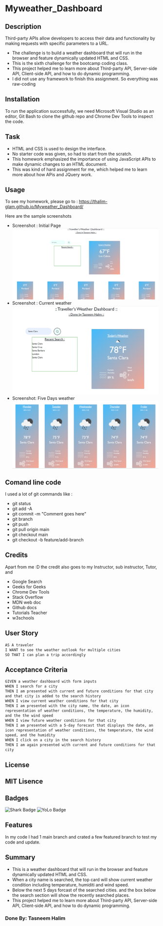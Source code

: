 # Myweather_Dashboard

## Description

Third-party APIs allow developers to access their data and functionality by making requests with specific parameters to a URL. 
- The challenge is to build a weather dashboard that will run in the browser and feature dynamically updated HTML and CSS.
- This is the sixth challenge for the bootcamp coding class.
- This project helped me to learn more about Third-party API, Server-side API, Client-side API, and how to do dynamic programming.
- I did not use any framework to finish this assignment. So everything was raw-coding
 
## Installation

To run the application successfully, we need Microsoft Visual Studio as an editor, Git Bash to clone the github repo and Chrome Dev Tools to inspect the code.

## Task 

-	HTML and CSS is used to design the interface.
-	No starter code was given, so had to start from the scratch.
-	This homework emphasized the importance of using JavaScript APIs to make dynamic changes to an HTML document.
-	This was kind of hard assignment for me, which helped me to learn more about how APis and JQuery work.

## Usage

To see my homework, please go to : https://thalim-glam.github.io/Myweather_Dashboard/

Here are the sample screenshots
- Screenshot : Initial Page
![Screenshot of Initial page](./images/Screenshot1.png)
- Screenshot : Current weather
![Screenshot of Current weather](./images/Screenshot2.png)
- Screenshot: Five Days weather
![Screenshot of Five Days weather](./images/Screenshot3.png)

## Comand line code

I used a lot of git commands like :
- git status
- git add -A
- git commit -m "Comment goes here"
- git branch
- git push
- git pull origin main
- git checkout main
- git checkout -b feature/add-branch

## Credits

Apart from me :D the credit also goes to my Instructor, sub instructor, Tutor,  and 
- Google Search
- Geeks for Geeks
- Chrome Dev Tools
- Stack Overflow
- MDN web doc
- Github docs
- Tutorials Teacher
- w3schools

## User Story

```
AS A traveler
I WANT to see the weather outlook for multiple cities
SO THAT I can plan a trip accordingly
```

## Acceptance Criteria

```
GIVEN a weather dashboard with form inputs
WHEN I search for a city
THEN I am presented with current and future conditions for that city and that city is added to the search history
WHEN I view current weather conditions for that city
THEN I am presented with the city name, the date, an icon representation of weather conditions, the temperature, the humidity, and the the wind speed
WHEN I view future weather conditions for that city
THEN I am presented with a 5-day forecast that displays the date, an icon representation of weather conditions, the temperature, the wind speed, and the humidity
WHEN I click on a city in the search history
THEN I am again presented with current and future conditions for that city

```
## License

MIT Lisence
---

## Badges

![Shark Badge]( https://github.com/users/thalim-glam/achievements/pull-shark )
![YoLo Badge]( https://github.com/users/thalim-glam/achievements/yolo )

## Features

In my code I had 1 main branch and crated a few featured branch to test my code and update.


## Summary
- This is a weather dashboard that will run in the browser and feature dynamically updated HTML and CSS.
- When a city name is searched, the top card will show current weather condition including temperature, humiditi and wind speed.
- Below the next 5 days forcast of the searched cities. and the box below the search section will show the recently searched places. 
- This project helped me to learn more about Third-party API, Server-side API, Client-side API, and how to do dynamic programming.

### Done By: Tasneem Halim
